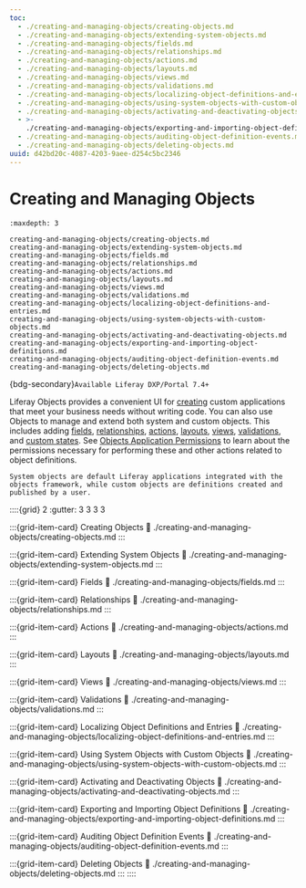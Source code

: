 ```yaml
---
toc:
  - ./creating-and-managing-objects/creating-objects.md
  - ./creating-and-managing-objects/extending-system-objects.md
  - ./creating-and-managing-objects/fields.md
  - ./creating-and-managing-objects/relationships.md
  - ./creating-and-managing-objects/actions.md
  - ./creating-and-managing-objects/layouts.md
  - ./creating-and-managing-objects/views.md
  - ./creating-and-managing-objects/validations.md
  - ./creating-and-managing-objects/localizing-object-definitions-and-entries.md
  - ./creating-and-managing-objects/using-system-objects-with-custom-objects.md
  - ./creating-and-managing-objects/activating-and-deactivating-objects.md
  - >-
    ./creating-and-managing-objects/exporting-and-importing-object-definitions.md
  - ./creating-and-managing-objects/auditing-object-definition-events.md
  - ./creating-and-managing-objects/deleting-objects.md
uuid: d42bd20c-4087-4203-9aee-d254c5bc2346
---
```

# Creating and Managing Objects

```{toctree}
:maxdepth: 3

creating-and-managing-objects/creating-objects.md
creating-and-managing-objects/extending-system-objects.md
creating-and-managing-objects/fields.md
creating-and-managing-objects/relationships.md
creating-and-managing-objects/actions.md
creating-and-managing-objects/layouts.md
creating-and-managing-objects/views.md
creating-and-managing-objects/validations.md
creating-and-managing-objects/localizing-object-definitions-and-entries.md
creating-and-managing-objects/using-system-objects-with-custom-objects.md
creating-and-managing-objects/activating-and-deactivating-objects.md
creating-and-managing-objects/exporting-and-importing-object-definitions.md
creating-and-managing-objects/auditing-object-definition-events.md
creating-and-managing-objects/deleting-objects.md
```

{bdg-secondary}`Available Liferay DXP/Portal 7.4+`

Liferay Objects provides a convenient UI for [creating](./creating-and-managing-objects/creating-objects.md) custom applications that meet your business needs without writing code. You can also use Objects to manage and extend both system and custom objects. This includes adding [fields](./creating-and-managing-objects/fields.md), [relationships](./creating-and-managing-objects/relationships.md), [actions](./creating-and-managing-objects/actions.md), [layouts](./creating-and-managing-objects/layouts.md), [views](./creating-and-managing-objects/views.md), [validations](./creating-and-managing-objects/validations.md), and [custom states](./creating-and-managing-objects/fields/adding-and-managing-custom-states.md). See [Objects Application Permissions](./objects-application-permissions.md) to learn about the permissions necessary for performing these and other actions related to object definitions.

```{note}
System objects are default Liferay applications integrated with the objects framework, while custom objects are definitions created and published by a user.
```

::::{grid} 2
:gutter: 3 3 3 3

:::{grid-item-card} Creating Objects
:link: ./creating-and-managing-objects/creating-objects.md
:::

:::{grid-item-card} Extending System Objects
:link: ./creating-and-managing-objects/extending-system-objects.md
:::

:::{grid-item-card} Fields
:link: ./creating-and-managing-objects/fields.md
:::

:::{grid-item-card} Relationships
:link: ./creating-and-managing-objects/relationships.md
:::

:::{grid-item-card} Actions
:link: ./creating-and-managing-objects/actions.md
:::

:::{grid-item-card} Layouts
:link: ./creating-and-managing-objects/layouts.md
:::

:::{grid-item-card} Views
:link: ./creating-and-managing-objects/views.md
:::

:::{grid-item-card} Validations
:link: ./creating-and-managing-objects/validations.md
:::

:::{grid-item-card} Localizing Object Definitions and Entries
:link: ./creating-and-managing-objects/localizing-object-definitions-and-entries.md
:::

:::{grid-item-card} Using System Objects with Custom Objects
:link: ./creating-and-managing-objects/using-system-objects-with-custom-objects.md
:::

:::{grid-item-card} Activating and Deactivating Objects
:link: ./creating-and-managing-objects/activating-and-deactivating-objects.md
:::

:::{grid-item-card} Exporting and Importing Object Definitions
:link: ./creating-and-managing-objects/exporting-and-importing-object-definitions.md
:::

:::{grid-item-card} Auditing Object Definition Events
:link: ./creating-and-managing-objects/auditing-object-definition-events.md
:::

:::{grid-item-card} Deleting Objects
:link: ./creating-and-managing-objects/deleting-objects.md
:::
::::
